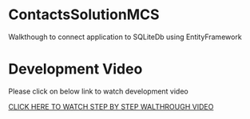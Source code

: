 # ContactsSolutionMCS
Walkthough to connect application to SQLiteDb using EntityFramework

# Development Video
Please click on below link to watch development video

[CLICK HERE TO WATCH STEP BY STEP WALTHROUGH VIDEO](https://drive.google.com/file/d/1KuDSQ0LzvOufhwsr0LtHGBn8M6_MWpVZ/view?usp=sharing)

